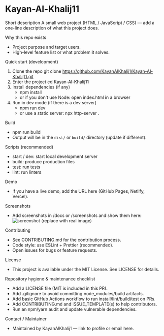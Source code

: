 # Kayan-Al-Khalij11

Short description
A small web project (HTML / JavaScript / CSS) — add a one-line description of what this project does.

Why this repo exists
- Project purpose and target users.
- High-level feature list or what problem it solves.

Quick start (development)
1. Clone the repo
   git clone https://github.com/KayanAlKhalij1/Kayan-Al-Khalij11.git
2. Enter the project
   cd Kayan-Al-Khalij11
3. Install dependencies (if any)
   - npm install
   - or if you don't use Node: open index.html in a browser
4. Run in dev mode (if there is a dev server)
   - npm run dev
   - or use a static server: npx http-server .

Build
- npm run build
- Output will be in the `dist/` or `build/` directory (update if different).

Scripts (recommended)
- start / dev: start local development server
- build: produce production files
- test: run tests
- lint: run linters

Demo
- If you have a live demo, add the URL here (GitHub Pages, Netlify, Vercel).

Screenshots
- Add screenshots in /docs or /screenshots and show them here:
  ![screenshot](./screenshots/demo.png) (replace with real image)

Contributing
- See CONTRIBUTING.md for the contribution process.
- Code style: use ESLint + Prettier (recommended).
- Open issues for bugs or feature requests.

License
- This project is available under the MIT License. See LICENSE for details.

Repository hygiene & maintenance checklist
- Add a LICENSE file (MIT is included in this PR).
- Add .gitignore to avoid committing node_modules/build artifacts.
- Add basic GitHub Actions workflow to run install/lint/build/test on PRs.
- Add CONTRIBUTING.md and ISSUE_TEMPLATE(s) to help contributors.
- Run an npm/yarn audit and update vulnerable dependencies.

Contact / Maintainer
- Maintained by KayanAlKhalij1 — link to profile or email here.